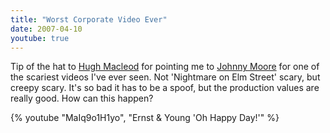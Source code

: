 ```yaml
---
title: "Worst Corporate Video Ever"
date: 2007-04-10
youtube: true
---
```


Tip of the hat to [Hugh Macleod](http://www.gapingvoid.com/Moveable_Type/archives/003856.html) for pointing me to [Johnny Moore](http://www.johnniemoore.com/blog/archives/001690.php) for one of the scariest videos I've ever seen. Not 'Nightmare on Elm Street' scary, but creepy scary. It's so bad it has to be a spoof, but the production values are really good. How can this happen?

{% youtube "MaIq9o1H1yo", "Ernst & Young 'Oh Happy Day!'" %}

